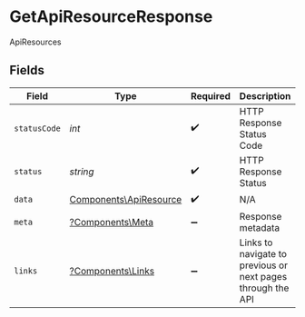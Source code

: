 # GetApiResourceResponse

ApiResources


## Fields

| Field                                                            | Type                                                             | Required                                                         | Description                                                      | Example                                                          |
| ---------------------------------------------------------------- | ---------------------------------------------------------------- | ---------------------------------------------------------------- | ---------------------------------------------------------------- | ---------------------------------------------------------------- |
| `statusCode`                                                     | *int*                                                            | :heavy_check_mark:                                               | HTTP Response Status Code                                        | 200                                                              |
| `status`                                                         | *string*                                                         | :heavy_check_mark:                                               | HTTP Response Status                                             | OK                                                               |
| `data`                                                           | [Components\ApiResource](../../Models/Components/ApiResource.md) | :heavy_check_mark:                                               | N/A                                                              |                                                                  |
| `meta`                                                           | [?Components\Meta](../../Models/Components/Meta.md)              | :heavy_minus_sign:                                               | Response metadata                                                |                                                                  |
| `links`                                                          | [?Components\Links](../../Models/Components/Links.md)            | :heavy_minus_sign:                                               | Links to navigate to previous or next pages through the API      |                                                                  |